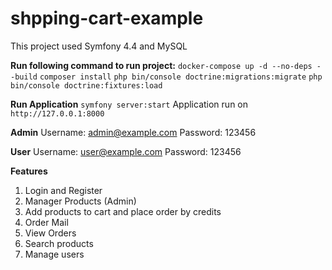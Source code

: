 # shpping-cart-example

This project used Symfony 4.4  and MySQL

**Run following command to run project:**
`docker-compose up -d --no-deps --build`
`composer install`
`php bin/console doctrine:migrations:migrate`
`php bin/console doctrine:fixtures:load`

**Run Application**
`symfony server:start`
Application run on `http://127.0.0.1:8000`

**Admin**
Username: admin@example.com
Password: 123456

**User**
Username: user@example.com
Password: 123456

**Features**

1) Login and Register
2) Manager Products (Admin)
3) Add products to cart and place order by credits
4) Order Mail
5) View Orders
6) Search products
7) Manage users